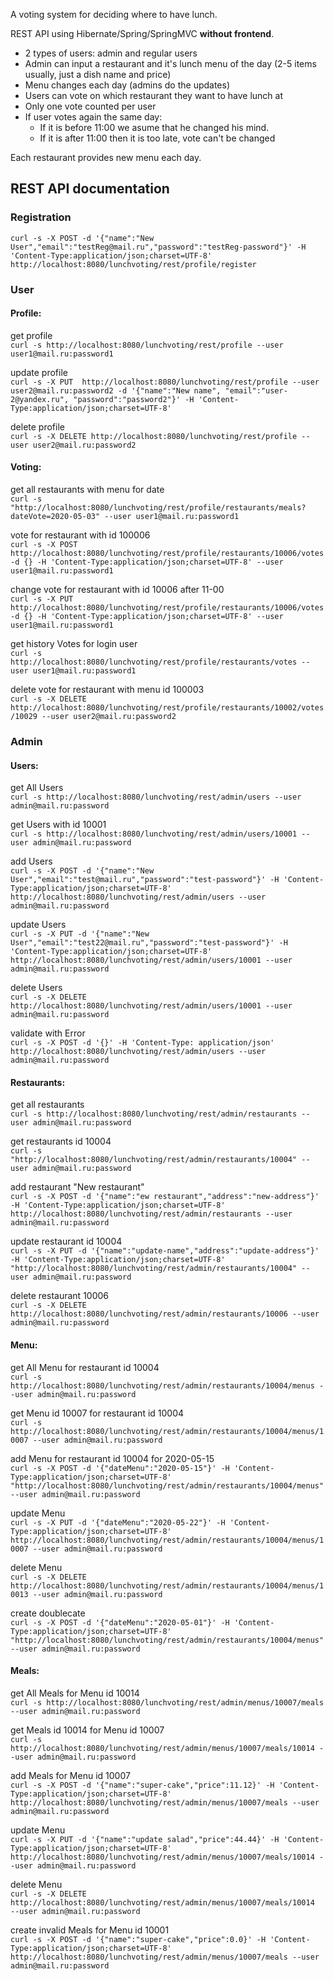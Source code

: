<p>A voting system for deciding where to have lunch.</p>
<p>REST API using Hibernate/Spring/SpringMVC <strong>without frontend</strong>.</p>
<ul>
<li>2 types of users: admin and regular users</li>
<li>Admin can input a restaurant and it's lunch menu of the day (2-5 items usually, just a dish name and price)</li>
<li>Menu changes each day (admins do the updates)</li>
<li>Users can vote on which restaurant they want to have lunch at</li>
<li>Only one vote counted per user</li>
<li>If user votes again the same day:
<ul>
<li>If it is before 11:00 we asume that he changed his mind.</li>
<li>If it is after 11:00 then it is too late, vote can't be changed</li>
</ul>
</li>
</ul>
<p>Each restaurant provides new menu each day.</p>

## REST API documentation

### Registration

`curl -s -X POST -d '{"name":"New User","email":"testReg@mail.ru","password":"testReg-password"}' -H 'Content-Type:application/json;charset=UTF-8' http://localhost:8080/lunchvoting/rest/profile/register`  

### User

#### Profile:
get profile <br>
`curl -s http://localhost:8080/lunchvoting/rest/profile --user user1@mail.ru:password1`

update profile <br>
`curl -s -X PUT  http://localhost:8080/lunchvoting/rest/profile --user user2@mail.ru:password2 -d '{"name":"New name", "email":"user-2@yandex.ru", "password":"password2"}' -H 'Content-Type:application/json;charset=UTF-8'` 

delete profile <br>
`curl -s -X DELETE http://localhost:8080/lunchvoting/rest/profile --user user2@mail.ru:password2`

#### Voting:

get all restaurants with menu for date<br>
`curl -s "http://localhost:8080/lunchvoting/rest/profile/restaurants/meals?dateVote=2020-05-03" --user user1@mail.ru:password1`

vote for restaurant with id 100006 <br>
`curl -s -X POST  http://localhost:8080/lunchvoting/rest/profile/restaurants/10006/votes -d {} -H 'Content-Type:application/json;charset=UTF-8' --user user1@mail.ru:password1`

change vote for restaurant with id 10006 after 11-00 <br>
`curl -s -X PUT  http://localhost:8080/lunchvoting/rest/profile/restaurants/10006/votes -d {} -H 'Content-Type:application/json;charset=UTF-8' --user user1@mail.ru:password1`

get history Votes for login user<br>
`curl -s http://localhost:8080/lunchvoting/rest/profile/restaurants/votes --user user1@mail.ru:password1`

delete vote for restaurant with menu id 100003 <br>
`curl -s -X DELETE http://localhost:8080/lunchvoting/rest/profile/restaurants/10002/votes/10029 --user user2@mail.ru:password2`

### Admin

#### Users:

get All Users<br>
`curl -s http://localhost:8080/lunchvoting/rest/admin/users --user admin@mail.ru:password`

get Users with id 10001<br>
`curl -s http://localhost:8080/lunchvoting/rest/admin/users/10001 --user admin@mail.ru:password`

add Users<br>
`curl -s -X POST -d '{"name":"New User","email":"test@mail.ru","password":"test-password"}' -H 'Content-Type:application/json;charset=UTF-8' http://localhost:8080/lunchvoting/rest/admin/users --user admin@mail.ru:password`

update Users<br>
`curl -s -X PUT -d '{"name":"New User","email":"test22@mail.ru","password":"test-password"}' -H 'Content-Type:application/json;charset=UTF-8' http://localhost:8080/lunchvoting/rest/admin/users/10001 --user admin@mail.ru:password`

delete Users<br>
`curl -s -X DELETE http://localhost:8080/lunchvoting/rest/admin/users/10001 --user admin@mail.ru:password`

validate with Error<br>
`curl -s -X POST -d '{}' -H 'Content-Type: application/json' http://localhost:8080/lunchvoting/rest/admin/users --user admin@mail.ru:password`

#### Restaurants:

get all restaurants <br>
`curl -s http://localhost:8080/lunchvoting/rest/admin/restaurants --user admin@mail.ru:password`

get  restaurants id 10004 <br>
`curl -s "http://localhost:8080/lunchvoting/rest/admin/restaurants/10004" --user admin@mail.ru:password`

add restaurant "New restaurant" <br>
`curl -s -X POST -d '{"name":"ew restaurant","address":"new-address"}' -H 'Content-Type:application/json;charset=UTF-8' http://localhost:8080/lunchvoting/rest/admin/restaurants --user admin@mail.ru:password`

update restaurant id 10004 <br>
`curl -s -X PUT -d '{"name":"update-name","address":"update-address"}' -H 'Content-Type:application/json;charset=UTF-8' "http://localhost:8080/lunchvoting/rest/admin/restaurants/10004" --user admin@mail.ru:password`

delete restaurant 10006 <br>
`curl -s -X DELETE http://localhost:8080/lunchvoting/rest/admin/restaurants/10006 --user admin@mail.ru:password`

#### Menu:

get All Menu for restaurant id 10004<br>
`curl -s http://localhost:8080/lunchvoting/rest/admin/restaurants/10004/menus --user admin@mail.ru:password`

get Menu id 10007 for restaurant id 10004<br>
`curl -s http://localhost:8080/lunchvoting/rest/admin/restaurants/10004/menus/10007 --user admin@mail.ru:password`

add Menu for restaurant id 10004 for 2020-05-15<br>
`curl -s -X POST -d '{"dateMenu":"2020-05-15"}' -H 'Content-Type:application/json;charset=UTF-8' "http://localhost:8080/lunchvoting/rest/admin/restaurants/10004/menus" --user admin@mail.ru:password`

update Menu<br>
`curl -s -X PUT -d '{"dateMenu":"2020-05-22"}' -H 'Content-Type:application/json;charset=UTF-8' http://localhost:8080/lunchvoting/rest/admin/restaurants/10004/menus/10007 --user admin@mail.ru:password`

delete Menu<br>
`curl -s -X DELETE http://localhost:8080/lunchvoting/rest/admin/restaurants/10004/menus/10013 --user admin@mail.ru:password`

create doublecate<br>
`curl -s -X POST -d '{"dateMenu":"2020-05-01"}' -H 'Content-Type:application/json;charset=UTF-8' "http://localhost:8080/lunchvoting/rest/admin/restaurants/10004/menus" --user admin@mail.ru:password`

#### Meals:

get All Meals for Menu id 10014<br>
`curl -s http://localhost:8080/lunchvoting/rest/admin/menus/10007/meals --user admin@mail.ru:password`

get Meals id 10014 for Menu id 10007<br>
`curl -s http://localhost:8080/lunchvoting/rest/admin/menus/10007/meals/10014 --user admin@mail.ru:password`

add Meals for Menu id 10007<br>
`curl -s -X POST -d '{"name":"super-cake","price":11.12}' -H 'Content-Type:application/json;charset=UTF-8' http://localhost:8080/lunchvoting/rest/admin/menus/10007/meals --user admin@mail.ru:password`

update Menu<br>
`curl -s -X PUT -d '{"name":"update salad","price":44.44}' -H 'Content-Type:application/json;charset=UTF-8' http://localhost:8080/lunchvoting/rest/admin/menus/10007/meals/10014 --user admin@mail.ru:password`

delete Menu<br>
`curl -s -X DELETE http://localhost:8080/lunchvoting/rest/admin/menus/10007/meals/10014   --user admin@mail.ru:password`

create invalid Meals for Menu id 10001<br>
`curl -s -X POST -d '{"name":"super-cake","price":0.0}' -H 'Content-Type:application/json;charset=UTF-8' http://localhost:8080/lunchvoting/rest/admin/menus/10007/meals --user admin@mail.ru:password`










